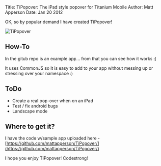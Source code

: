 Title: TiPopover: The iPad style popover for Titanium Mobile
Author: Matt Apperson
Date: Jan 20 2012

OK, so by popular demand I have created TiPopover!

![TiPopover](http://t.co/aBf4DxD4)
## How-To

In the gitub repo is an example app... from that you can see how it works :)

It uses CommonJS so it is easy to add to your app without messing up or stressing over your namespace :)

## ToDo

- Create a real pop-over when on an iPad
- Test / fix android bugs
- Landscape mode

## Where to get it?

I have the code w/sample app uploaded here - [https://github.com/mattapperson/TiPopover/](https://github.com/mattapperson/TiPopover/)

I hope you enjoy TiPopover! Codestrong!